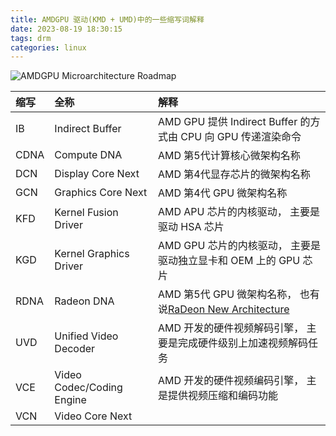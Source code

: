 ```yaml
---
title: AMDGPU 驱动(KMD + UMD)中的一些缩写词解释
date: 2023-08-19 18:30:15
tags: drm
categories: linux
---
```


![AMDGPU Microarchitecture Roadmap](amd-arch.jpg)

|  缩写      | 全称                       | 解释                                                                               |
|:-----------|:---------------------------|:-----------------------------------------------------------------------------------|
| IB         | Indirect Buffer            | AMD GPU 提供 Indirect Buffer 的方式由 CPU 向 GPU 传递渲染命令                      |
| CDNA       | Compute DNA                | AMD 第5代计算核心微架构名称                                                        |
| DCN        | Display Core Next          | AMD 第4代显存芯片的微架构名称                                                      |
| GCN        | Graphics Core Next         | AMD 第4代 GPU 微架构名称                                                           |
| KFD        | Kernel Fusion Driver       | AMD APU 芯片的内核驱动， 主要是驱动 HSA 芯片                                       |
| KGD        | Kernel Graphics Driver     | AMD GPU 芯片的内核驱动， 主要是驱动独立显卡和 OEM 上的 GPU 芯片                    |
| RDNA       | Radeon DNA                 | AMD 第5代 GPU 微架构名称， 也有说[RaDeon New Architecture](https://www.reddit.com/r/Amd/comments/i589qr/what_does_rdna_stand_for/)                                                                                     |
| UVD        | Unified Video Decoder      | AMD 开发的硬件视频解码引擎， 主要是完成硬件级别上加速视频解码任务                  |
| VCE        | Video Codec/Coding Engine  | AMD 开发的硬件视频编码引擎， 主是提供视频压缩和编码功能                            |
| VCN        | Video Core Next            |                                                                                    |
